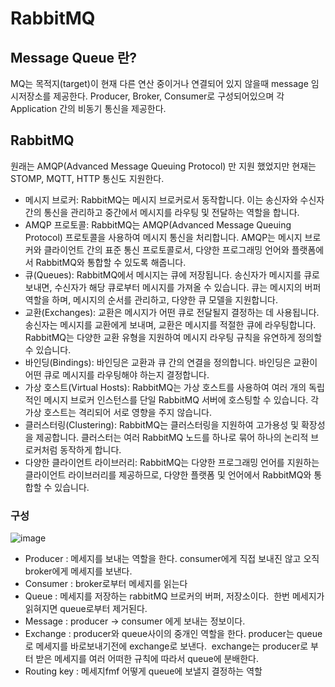 # RabbitMQ

## Message Queue 란?
MQ는 목적지(target)이 현재 다른 연산 중이거나 연결되어 있지 않을때 message 임시저장소를 제공한다.
Producer, Broker, Consumer로 구성되어있으며 각 Application 간의 비동기 통신을 제공한다.

## RabbitMQ
원래는 AMQP(Advanced Message Queuing Protocol) 만 지원 했었지만 현재는 STOMP, MQTT, HTTP 통신도 지원한다.
* 메시지 브로커: RabbitMQ는 메시지 브로커로서 동작합니다. 이는 송신자와 수신자 간의 통신을 관리하고 중간에서 메시지를 라우팅 및 전달하는 역할을 합니다.
* AMQP 프로토콜: RabbitMQ는 AMQP(Advanced Message Queuing Protocol) 프로토콜을 사용하여 메시지 통신을 처리합니다. AMQP는 메시지 브로커와 클라이언트 간의 표준 통신 프로토콜로서, 다양한 프로그래밍 언어와 플랫폼에서 RabbitMQ와 통합할 수 있도록 해줍니다.
* 큐(Queues): RabbitMQ에서 메시지는 큐에 저장됩니다. 송신자가 메시지를 큐로 보내면, 수신자가 해당 큐로부터 메시지를 가져올 수 있습니다. 큐는 메시지의 버퍼 역할을 하며, 메시지의 순서를 관리하고, 다양한 큐 모델을 지원합니다.
* 교환(Exchanges): 교환은 메시지가 어떤 큐로 전달될지 결정하는 데 사용됩니다. 송신자는 메시지를 교환에게 보내며, 교환은 메시지를 적절한 큐에 라우팅합니다. RabbitMQ는 다양한 교환 유형을 지원하여 메시지 라우팅 규칙을 유연하게 정의할 수 있습니다.
* 바인딩(Bindings): 바인딩은 교환과 큐 간의 연결을 정의합니다. 바인딩은 교환이 어떤 큐로 메시지를 라우팅해야 하는지 결정합니다.
* 가상 호스트(Virtual Hosts): RabbitMQ는 가상 호스트를 사용하여 여러 개의 독립적인 메시지 브로커 인스턴스를 단일 RabbitMQ 서버에 호스팅할 수 있습니다. 각 가상 호스트는 격리되어 서로 영향을 주지 않습니다.
* 클러스터링(Clustering): RabbitMQ는 클러스터링을 지원하여 고가용성 및 확장성을 제공합니다. 클러스터는 여러 RabbitMQ 노드를 하나로 묶어 하나의 논리적 브로커처럼 동작하게 합니다.
* 다양한 클라이언트 라이브러리: RabbitMQ는 다양한 프로그래밍 언어를 지원하는 클라이언트 라이브러리를 제공하므로, 다양한 플랫폼 및 언어에서 RabbitMQ와 통합할 수 있습니다.


### 구성

![image](https://github.com/myounghaklee/WebRTC_zoom/assets/43670838/cd992fab-34c1-460e-a118-60720c6bda6c)


- Producer : 메세지를 보내는 역할을 한다. consumer에게 직접 보내진 않고 오직 broker에게 메세지를 보낸다.
- Consumer :  broker로부터 메세지를 읽는다
- Queue :  메세지를 저장하는 rabbitMQ 브로커의  버퍼, 저장소이다.  한번 메세지가 읽혀지면 queue로부터 제거된다.
- Message : producer -> consumer 에게 보내는 정보이다. 
- Exchange :  producer와 queue사이의 중개인 역할을 한다. producer는 queue로 메세지를 바로보내기전에 exchange로 보낸다.  exchange는 producer로 부터 받은 메세지를 여러 어떠한 규칙에 따라서 queue에 분배한다. 
- Routing key : 메세지fmf 어떻게 queue에 보낼지 결정하는 역할




